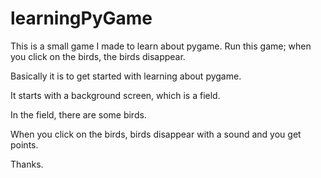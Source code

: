 # learningPyGame

This is a small game I made to learn about pygame. Run this game; when you click on the birds, the birds disappear. 

Basically it is to get started with learning about pygame. 

It starts with a background screen, which is a field. 

In the field, there are some birds. 

When you click on the birds, birds disappear with a sound and you get points. 

Thanks.
